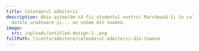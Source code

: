 ```yaml
---
title: Calendarul admiterii
description: Abia așteptăm să fii studentul nostru! Marchează-ți în calendar
  datele următoare și... ne vedem din toamnă.
image:
  src: /uploads/untitled-design-1-.png
fullPath: licenta/admitere/calendarul-admiterii-din-toamna
---
```

<Timeline slug="admitere-cti-is-licență"></Timeline>

<Attachment label="Pentru mai multe detalii sau informații despre admiterea la învățământul la distanță sau cu frecvență redusă, te rugăm să accesezi acest link." external="http://upt.ro/Informatii_admitere-licenta_1536_ro.html"></Attachment>